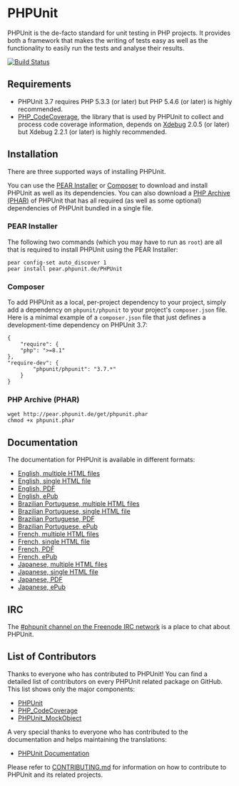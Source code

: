 # PHPUnit

PHPUnit is the de-facto standard for unit testing in PHP projects. It provides both a framework that makes the writing of tests easy as well as the functionality to easily run the tests and analyse their results.

[![Build Status](https://travis-ci.org/sebastianbergmann/phpunit.png?branch=3.7)](https://travis-ci.org/sebastianbergmann/phpunit)

## Requirements

* PHPUnit 3.7 requires PHP 5.3.3 (or later) but PHP 5.4.6 (or later) is highly recommended.
* [PHP_CodeCoverage](http://github.com/sebastianbergmann/php-code-coverage), the library that is used by PHPUnit to collect and process code coverage information, depends on [Xdebug](http://xdebug.org/) 2.0.5 (or later) but Xdebug 2.2.1 (or later) is highly recommended.

## Installation

There are three supported ways of installing PHPUnit.

You can use the [PEAR Installer](http://pear.php.net/manual/en/guide.users.commandline.cli.php) or [Composer](http://getcomposer.org/) to download and install PHPUnit as well as its dependencies. You can also download a [PHP Archive (PHAR)](http://php.net/phar) of PHPUnit that has all required (as well as some optional) dependencies of PHPUnit bundled in a single file.

### PEAR Installer

The following two commands (which you may have to run as `root`) are all that is required to install PHPUnit using the PEAR Installer:

    pear config-set auto_discover 1
    pear install pear.phpunit.de/PHPUnit

### Composer

To add PHPUnit as a local, per-project dependency to your project, simply add a dependency on `phpunit/phpunit` to your project's `composer.json` file. Here is a minimal example of a `composer.json` file that just defines a development-time dependency on PHPUnit 3.7:

    {
        "require": {
        "php": ">=8.1"
    },
    "require-dev": {
            "phpunit/phpunit": "3.7.*"
        }
    }

### PHP Archive (PHAR)

    wget http://pear.phpunit.de/get/phpunit.phar
    chmod +x phpunit.phar

## Documentation

The documentation for PHPUnit is available in different formats:

* [English, multiple HTML files](http://www.phpunit.de/manual/3.7/en/index.html)
* [English, single HTML file](http://www.phpunit.de/manual/3.7/en/phpunit-book.html)
* [English, PDF](http://www.phpunit.de/manual/3.7/en/phpunit-book.pdf)
* [English, ePub](http://www.phpunit.de/manual/3.7/en/phpunit-book.epub)
* [Brazilian Portuguese, multiple HTML files](http://www.phpunit.de/manual/3.7/pt_br/index.html)
* [Brazilian Portuguese, single HTML file](http://www.phpunit.de/manual/3.7/pt_br/phpunit-book.html)
* [Brazilian Portuguese, PDF](http://www.phpunit.de/manual/3.7/pt_br/phpunit-book.pdf)
* [Brazilian Portuguese, ePub](http://www.phpunit.de/manual/3.7/pt_br/phpunit-book.epub)
* [French, multiple HTML files](http://www.phpunit.de/manual/3.7/fr/index.html)
* [French, single HTML file](http://www.phpunit.de/manual/3.7/fr/phpunit-book.html)
* [French, PDF](http://www.phpunit.de/manual/3.7/fr/phpunit-book.pdf)
* [French, ePub](http://www.phpunit.de/manual/3.7/fr/phpunit-book.epub)
* [Japanese, multiple HTML files](http://www.phpunit.de/manual/3.7/ja/index.html)
* [Japanese, single HTML file](http://www.phpunit.de/manual/3.7/ja/phpunit-book.html)
* [Japanese, PDF](http://www.phpunit.de/manual/3.7/ja/phpunit-book.pdf)
* [Japanese, ePub](http://www.phpunit.de/manual/3.7/ja/phpunit-book.epub)

## IRC

The [#phpunit channel on the Freenode IRC network](irc://irc.freenode.net/phpunit) is a place to chat about PHPUnit.

## List of Contributors

Thanks to everyone who has contributed to PHPUnit! You can find a detailed list of contributors on every PHPUnit related package on GitHub. This list shows only the major components:

* [PHPUnit](https://github.com/sebastianbergmann/phpunit/graphs/contributors)
* [PHP_CodeCoverage](https://github.com/sebastianbergmann/php-code-coverage/graphs/contributors)
* [PHPUnit_MockObject](https://github.com/sebastianbergmann/phpunit-mock-objects/graphs/contributors)

A very special thanks to everyone who has contributed to the documentation and helps maintaining the translations:

* [PHPUnit Documentation](https://github.com/sebastianbergmann/phpunit-documentation/graphs/contributors)

Please refer to [CONTRIBUTING.md](https://github.com/sebastianbergmann/phpunit/blob/master/CONTRIBUTING.md) for information on how to contribute to PHPUnit and its related projects.
